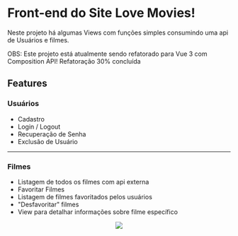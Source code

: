 # Front-end do Site Love Movies!

Neste projeto há algumas Views com funções simples consumindo uma api de Usuários e filmes.

OBS: Este projeto está atualmente sendo refatorado para Vue 3 com Composition API!
     Refatoração 30% concluída
## Features

### Usuários
- Cadastro
- Login / Logout
- Recuperação de Senha
- Exclusão de Usuário

<hr />

### Filmes
- Listagem de todos os filmes com api externa
- Favoritar Filmes
- Listagem de filmes favoritados pelos usuários
- "Desfavoritar" filmes
- View para detalhar informações sobre filme específico

<p align="center">
<img src="http://img.shields.io/static/v1?label=STATUS&message=EM%20DESENVOLVIMENTO&color=GREEN&style=for-the-badge"/>
</p>
